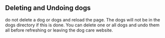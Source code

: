 
## Deleting and Undoing dogs
do not delete a dog or dogs and reload the page. The dogs will not be in the dogs directory if this
is done.
You can delete one or all dogs and undo them all before refreshing or leaving the
dog care website. 